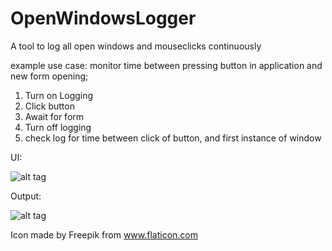 # OpenWindowsLogger
A tool to log all open windows and mouseclicks continuously

example use case:
monitor time between pressing button in application and new form opening;
  1. Turn on Logging
  2. Click button
  3. Await for form
  4. Turn off logging
  5. check log for time between click of button, and first instance of window

UI:

![alt tag](http://i.imgur.com/QgjCy6J.png)

Output:

![alt tag](http://i.imgur.com/0mCbdYP.png)




Icon made by Freepik from www.flaticon.com 
